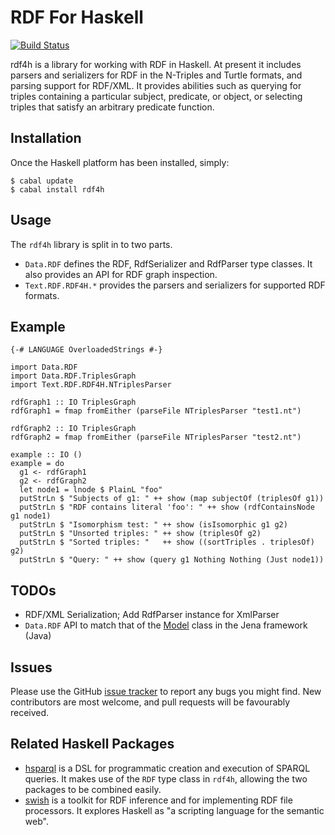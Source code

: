 RDF For Haskell
=====

[![Build Status](https://travis-ci.org/robstewart57/rdf4h.png)](https://travis-ci.org/robstewart57/rdf4h)

rdf4h is a library for working with RDF in Haskell. At present it
  includes parsers and serializers for RDF in the N-Triples and
  Turtle formats, and parsing support for RDF/XML. It provides abilities such
  as querying for triples containing a particular subject, predicate,
  or object, or selecting triples that satisfy an arbitrary predicate
  function.

Installation
------------

Once the Haskell platform has been installed, simply:

    $ cabal update
    $ cabal install rdf4h


Usage
---

The `rdf4h` library is split in to two parts.

* `Data.RDF` defines the RDF, RdfSerializer and RdfParser
  type classes. It also provides an API for RDF graph inspection.
* `Text.RDF.RDF4H.*` provides the parsers and serializers for
  supported RDF formats.

Example
-------

    {-# LANGUAGE OverloadedStrings #-}

    import Data.RDF
    import Data.RDF.TriplesGraph
    import Text.RDF.RDF4H.NTriplesParser

    rdfGraph1 :: IO TriplesGraph
    rdfGraph1 = fmap fromEither (parseFile NTriplesParser "test1.nt")

    rdfGraph2 :: IO TriplesGraph
    rdfGraph2 = fmap fromEither (parseFile NTriplesParser "test2.nt")

    example :: IO ()
    example = do
      g1 <- rdfGraph1
      g2 <- rdfGraph2
      let node1 = lnode $ PlainL "foo"
      putStrLn $ "Subjects of g1: " ++ show (map subjectOf (triplesOf g1))
      putStrLn $ "RDF contains literal 'foo': " ++ show (rdfContainsNode g1 node1)
      putStrLn $ "Isomorphism test: " ++ show (isIsomorphic g1 g2)
      putStrLn $ "Unsorted triples: " ++ show (triplesOf g2)
      putStrLn $ "Sorted triples: "   ++ show ((sortTriples . triplesOf) g2)
      putStrLn $ "Query: " ++ show (query g1 Nothing Nothing (Just node1))


TODOs
-----

* RDF/XML Serialization; Add RdfParser instance for XmlParser
* `Data.RDF` API to match that of the
[Model](http://jena.apache.org/documentation/javadoc/jena/com/hp/hpl/jena/rdf/model/Model.html)
class in the Jena framework (Java)


Issues
------

Please use the GitHub [issue
tracker](https://github.com/robstewart57/rdf4h/issues) to report any
bugs you might find. New contributors are most welcome, and pull
requests will be favourably received.


Related Haskell Packages
----------------

* [hsparql](http://hackage.haskell.org/package/hsparql/) is a DSL for
  programmatic creation and execution of SPARQL queries. It makes use
  of the `RDF` type class in `rdf4h`, allowing the two packages to be
  combined easily.
* [swish](http://hackage.haskell.org/package/swish) is a toolkit for
  RDF inference and for implementing RDF file processors. It explores
  Haskell as "a scripting language for the semantic web".

